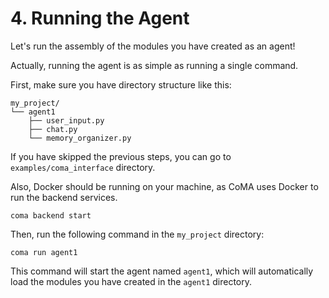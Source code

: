 # 4. Running the Agent

Let's run the assembly of the modules you have created as an agent!

Actually, running the agent is as simple as running a single command. 

First, make sure you have directory structure like this:

```
my_project/
└── agent1
    ├── user_input.py
    ├── chat.py
    └── memory_organizer.py
```
If you have skipped the previous steps, you can go to `examples/coma_interface` directory.

Also, Docker should be running on your machine, as CoMA uses Docker to run the backend services.
```shell
coma backend start
```

Then, run the following command in the `my_project` directory:

```shell
coma run agent1
```

This command will start the agent named `agent1`, which will automatically load the modules you have created in the `agent1` directory. 